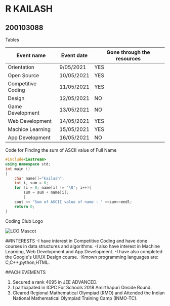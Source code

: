 # R KAILASH 
## 200103088

Tables

| Event name | Event date | Gone through the resources |
| ---------- | ---------- | -------------------------- |
| Orientation | 9/05/2021 | YES                        |
| Open Source | 10/05/2021 | YES                       |
| Competitive Coding | 11/05/2021 | YES                |
| Design | 12/05/2021 | NO                             |
| Game Development | 13/05/2021 | NO                   |
| Web Development | 14/05/2021 | YES                   |
| Machice Learning | 15/05/2021 | YES                  |
| App Development | 16/05/2021 | NO                    |

Code for Finding the sum of ASCII value of Full Name

```c++
#include<iostream>
using namespace std;
int main ()
{
    char name[]="kailash";
    int i, sum = 0; 
    for (i = 0; name[i] != '\0'; i++){
        sum = sum + name[i];
        }
    cout << "Sum of ASCII value of name : " <<sum<<endl;
    return 0;
}

```

Coding Club Logo

![LCO Mascot](https://github.com/codingiitg/open_source_submission/blob/main/coding-club%20logo.png)

##INTERESTS
-I have interest in Competitive Coding and have done courses in data structures and algorithms.
-I also have interest in Machine Learning, Web Development and App Development.
-I have also completed the Google's UI/UX Design course.
-Kmown programming languages are: C,C++,python,HTML.

##ACHIEVEMENTS
1. Secured a rank 4095 in JEE ADVANCED.
2. I participated in ICPC For Schools 2018 Amirthapuri Onside Round.
3. Cleared Regional Mathematical Olympiad (RMO) and Attended the Indian National Mathematical Olympiad Training Camp (INMO-TC). 







